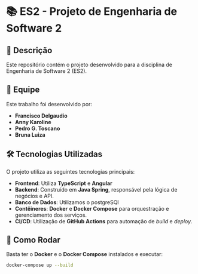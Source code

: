 # 📚 ES2 - Projeto de Engenharia de Software 2

## 📝 Descrição

Este repositório contém o projeto desenvolvido para a disciplina de Engenharia de Software 2 (ES2). 

## 👥 Equipe

Este trabalho foi desenvolvido por:

* **Francisco Delgaudio**
* **Anny Karoline**
* **Pedro G. Toscano**
* **Bruna Luiza**

## 🛠️ Tecnologias Utilizadas

O projeto utiliza as seguintes tecnologias principais:

* **Frontend**: Utiliza **TypeScript** e **Angular**
* **Backend**: Construído em **Java Spring**, responsável pela lógica de negócios e API.
* **Banco de Dados**: Utilizamos o postgreSQl
* **Contêineres**: **Docker** e **Docker Compose** para orquestração e gerenciamento dos serviços.
* **CI/CD**: Utilização de **GitHub Actions** para automação de *build* e *deploy*.

## 🚀 Como Rodar

Basta ter o **Docker** e o **Docker Compose** instalados e executar:

```bash
docker-compose up --build
